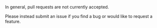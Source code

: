In general, pull requests are not currently accepted.

Please instead submit an issue if you find a bug or would like to request a feature.
